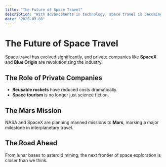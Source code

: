 ```yaml
---
title: "The Future of Space Travel"
description: "With advancements in technology, space travel is becoming more accessible, paving the way for interplanetary exploration."
date: "2025-03-08"
---
```


# The Future of Space Travel

Space travel has evolved significantly, and private companies like **SpaceX** and **Blue Origin** are revolutionizing the industry.

## The Role of Private Companies
- **Reusable rockets** have reduced costs dramatically.
- **Space tourism** is no longer just science fiction.

## The Mars Mission
NASA and SpaceX are planning manned missions to **Mars**, marking a major milestone in interplanetary travel.

## The Road Ahead
From lunar bases to asteroid mining, the next frontier of space exploration is closer than we think.
